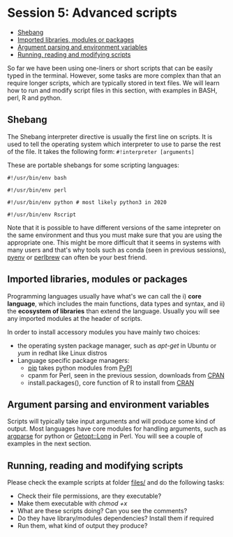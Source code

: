 # Session 5: Advanced scripts

- [Shebang](#shebang)
- [Imported libraries, modules or packages](#imported-libraries-modules-or-packages)
- [Argument parsing and environment variables](#argument-parsing-and-environment-variables)
- [Running, reading and modifying scripts](#running-reading-and-modifying-scripts)

So far we have been using one-liners or short scripts that can be easily typed in the terminal.
However, some tasks are more complex than that an require longer scripts, which are typically stored in text files. We will learn how to run and modify script files in this section, with examples in BASH, perl, R and python.

## Shebang

The Shebang interpreter directive is usually the first line on scripts. 
It is used to tell the operating system which interpreter to use to parse the rest of the file.
It takes the following form: ```#!interpreter [arguments]```

These are portable shebangs for some scripting languages:
```
#!/usr/bin/env bash

#!/usr/bin/env perl 

#!/usr/bin/env python # most likely python3 in 2020

#!/usr/bin/env Rscript
```

Note that it is possible to have different versions of the same intepreter on the same environment and thus you must make sure that you are using the appropriate one. This might be more difficult that it seems in systems with many users and that's why tools such as conda (seen in previous sessions), [pyenv](https://github.com/pyenv/pyenv) or [perlbrew](https://perlbrew.pl) can often be your best friend.

## Imported libraries, modules or packages

Programming languages usually have what's we can call the i) **core language**, which includes the main functions, data types and syntax, and ii) the **ecosystem of libraries** than extend the language. Usually you will see any imported modules at the header of scripts.

In order to install accessory modules you have mainly two choices:
 * the operating systen package manager, such as *apt-get* in Ubuntu or *yum* in redhat like Linux distros
 * Language specific package managers:
   - [pip](https://pip.pypa.io/en/stable) takes python modules from [PyPI](https://pypi.org)
   - cpanm for Perl, seen in the previous session, downloads from [CPAN](https://www.cpan.org)
   - install.packages(), core function of R to install from [CRAN](https://cran.r-project.org) 

## Argument parsing and environment variables

Scripts will typically take input arguments and will produce some kind of output.
Most languages have core modules for handling arguments, such as [argparse](https://docs.python.org/3/library/argparse.html) for python or [Getopt::Long](https://perldoc.perl.org/Getopt::Long) in Perl. You will see a couple of examples in the next section.

## Running, reading and modifying scripts

Please check the example scripts at folder [files/](./files/) and do the following tasks:
* Check their file permissions, are they executable?
* Make them executable with *chmod +x*
* What are these scripts doing? Can you see the comments?
* Do they have library/modules dependencies? Install them if required
* Run them, what kind of output they produce?
